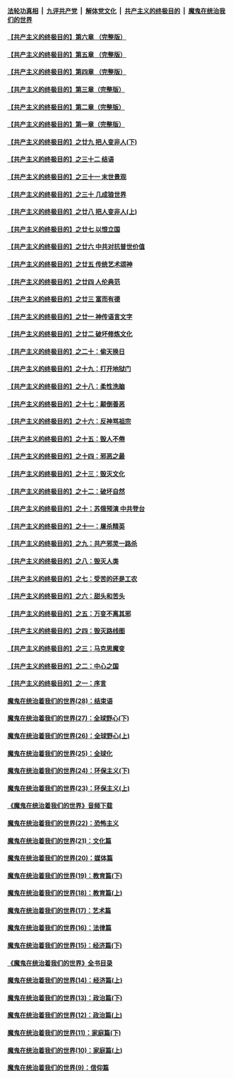 ####  [法轮功真相](../../../../basic/blob/master/README.md?t=05051131) &nbsp;|&nbsp; [九评共产党](../../../../9ping.md/blob/master/README.md?t=05051131) &nbsp;|&nbsp; [解体党文化](../../../../jtdwh.md/blob/master/README.md?t=05051131)  &nbsp;|&nbsp; [共产主义的终极目的](../../../../gczydzjmd.md/blob/master/README.md?t=05051131) &nbsp;|&nbsp; [魔鬼在统治我们的世界](../../../../mgztzwmdsj.md/blob/master/README.md?t=05051131) 

#### [【共产主义的终极目的】第六章 （完整版）](../pages/nsc422/n11428913.md?t=05051131) 

#### [【共产主义的终极目的】第五章 （完整版）](../pages/nsc422/n11428912.md?t=05051131) 

#### [【共产主义的终极目的】第四章 （完整版）](../pages/nsc422/n11428907.md?t=05051131) 

#### [【共产主义的终极目的】第三章（完整版）](../pages/nsc422/n11428848.md?t=05051131) 

#### [【共产主义的终极目的】第二章（完整版）](../pages/nsc422/n11428831.md?t=05051131) 

#### [【共产主义的终极目的】第一章（完整版）](../pages/nsc422/n11417651.md?t=05051131) 

#### [【共产主义的终极目的】之廿九 把人变非人(下)](../pages/nsc422/n11344140.md?t=05051131) 

#### [【共产主义的终极目的】之三十二 结语](../pages/nsc422/n11360535.md?t=05051131) 

#### [【共产主义的终极目的】之三十一 末世景观](../pages/nsc422/n11351129.md?t=05051131) 

#### [【共产主义的终极目的】之三十 几成狼世界](../pages/nsc422/n11348280.md?t=05051131) 

#### [【共产主义的终极目的】之廿八 把人变非人(上)](../pages/nsc422/n11340492.md?t=05051131) 

#### [【共产主义的终极目的】之廿七 以恨立国](../pages/nsc422/n11336944.md?t=05051131) 

#### [【共产主义的终极目的】之廿六 中共对抗普世价值](../pages/nsc422/n11324785.md?t=05051131) 

#### [【共产主义的终极目的】之廿五 传统艺术颂神](../pages/nsc422/n11296396.md?t=05051131) 

#### [【共产主义的终极目的】之廿四 人伦典范](../pages/nsc422/n11296397.md?t=05051131) 

#### [【共产主义的终极目的】之廿三 富而有德](../pages/nsc422/n11283598.md?t=05051131) 

#### [【共产主义的终极目的】之廿一 神传语言文字](../pages/nsc422/n11263265.md?t=05051131) 

#### [【共产主义的终极目的】之廿二 破坏修炼文化](../pages/nsc422/n11245728.md?t=05051131) 

#### [【共产主义的终极目的】之二十：偷天换日](../pages/nsc422/n11238846.md?t=05051131) 

#### [【共产主义的终极目的】之十九：打开地狱门](../pages/nsc422/n11206376.md?t=05051131) 

#### [【共产主义的终极目的】之十八：柔性洗脑](../pages/nsc422/n11199994.md?t=05051131) 

#### [【共产主义的终极目的】之十七：颠倒善恶](../pages/nsc422/n11179782.md?t=05051131) 

#### [【共产主义的终极目的】之十六：反神骂祖宗](../pages/nsc422/n11166798.md?t=05051131) 

#### [【共产主义的终极目的】之十五：毁人不倦](../pages/nsc422/n11166792.md?t=05051131) 

#### [【共产主义的终极目的】之十四：邪恶之最](../pages/nsc422/n11150249.md?t=05051131) 

#### [【共产主义的终极目的】之十三：毁灭文化](../pages/nsc422/n11135227.md?t=05051131) 

#### [【共产主义的终极目的】之十二：破坏自然](../pages/nsc422/n11135214.md?t=05051131) 

#### [【共产主义的终极目的】之十：苏俄预演 中共登台](../pages/nsc422/n11118424.md?t=05051131) 

#### [【共产主义的终极目的】之十一：屠杀精英](../pages/nsc422/n11118442.md?t=05051131) 

#### [【共产主义的终极目的】之九：共产邪灵一路杀](../pages/nsc422/n11114139.md?t=05051131) 

#### [【共产主义的终极目的】之八：毁灭人类](../pages/nsc422/n11108503.md?t=05051131) 

#### [【共产主义的终极目的】之七：受苦的还是工农](../pages/nsc422/n11101809.md?t=05051131) 

#### [【共产主义的终极目的】之六：甜头和苦头](../pages/nsc422/n11096971.md?t=05051131) 

#### [【共产主义的终极目的】之五：万变不离其邪](../pages/nsc422/n11091285.md?t=05051131) 

#### [【共产主义的终极目的】之四：毁灭路线图](../pages/nsc422/n11086284.md?t=05051131) 

#### [【共产主义的终极目的】之三：马克思魔变](../pages/nsc422/n11061941.md?t=05051131) 

#### [【共产主义的终极目的】之二：中心之国](../pages/nsc422/n11047728.md?t=05051131) 

#### [【共产主义的终极目的】之一：序言](../pages/nsc422/n11086077.md?t=05051131) 

#### [魔鬼在统治着我们的世界(28)：结束语](../pages/nsc422/n10936246.md?t=05051131) 

#### [魔鬼在统治着我们的世界(27)：全球野心(下)](../pages/nsc422/n10928319.md?t=05051131) 

#### [魔鬼在统治着我们的世界(26)：全球野心(上)](../pages/nsc422/n10900318.md?t=05051131) 

#### [魔鬼在统治着我们的世界(25)：全球化](../pages/nsc422/n10788205.md?t=05051131) 

#### [魔鬼在统治着我们的世界(24)：环保主义(下)](../pages/nsc422/n10695307.md?t=05051131) 

#### [魔鬼在统治着我们的世界(23)：环保主义(上)](../pages/nsc422/n10688613.md?t=05051131) 

#### [《魔鬼在统治着我们的世界》音频下载](../pages/nsc422/n10635553.md?t=05051131) 

#### [魔鬼在统治着我们的世界(22)：恐怖主义](../pages/nsc422/n10614727.md?t=05051131) 

#### [魔鬼在统治着我们的世界(21)：文化篇](../pages/nsc422/n10597706.md?t=05051131) 

#### [魔鬼在统治着我们的世界(20)：媒体篇](../pages/nsc422/n10586579.md?t=05051131) 

#### [魔鬼在统治着我们的世界(19)：教育篇(下)](../pages/nsc422/n10564808.md?t=05051131) 

#### [魔鬼在统治着我们的世界(18)：教育篇(上)](../pages/nsc422/n10526970.md?t=05051131) 

#### [魔鬼在统治着我们的世界(17)：艺术篇](../pages/nsc422/n10499093.md?t=05051131) 

#### [魔鬼在统治着我们的世界(16)：法律篇](../pages/nsc422/n10485969.md?t=05051131) 

#### [魔鬼在统治着我们的世界(15)：经济篇(下)](../pages/nsc422/n10469975.md?t=05051131) 

#### [《魔鬼在统治着我们的世界》全书目录](../pages/nsc422/n10464261.md?t=05051131) 

#### [魔鬼在统治着我们的世界(14)：经济篇(上)](../pages/nsc422/n10457370.md?t=05051131) 

#### [魔鬼在统治着我们的世界(13)：政治篇(下)](../pages/nsc422/n10448270.md?t=05051131) 

#### [魔鬼在统治着我们的世界(12)：政治篇(上)](../pages/nsc422/n10444576.md?t=05051131) 

#### [魔鬼在统治着我们的世界(11)：家庭篇(下)](../pages/nsc422/n10440961.md?t=05051131) 

#### [魔鬼在统治着我们的世界(10)：家庭篇(上)](../pages/nsc422/n10435448.md?t=05051131) 

#### [魔鬼在统治着我们的世界(9)：信仰篇](../pages/nsc422/n10432159.md?t=05051131) 

